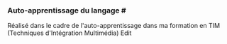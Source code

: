 ﻿### Auto-apprentissage du langage \#

Réalisé dans le cadre de l'auto-apprentissage dans ma formation en TIM (Techniques d'Intégration Multimédia) Edit
